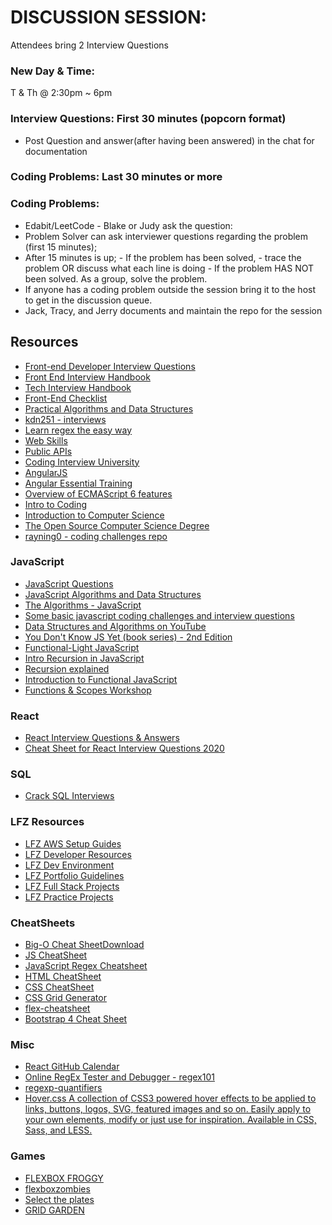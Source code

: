 # DISCUSSION SESSION:

Attendees bring 2 Interview Questions

### New Day & Time:

T & Th @ 2:30pm ~ 6pm

### Interview Questions: First 30 minutes (popcorn format)

- Post Question and answer(after having been answered) in the chat for documentation

### Coding Problems: Last 30 minutes or more

### Coding Problems:

- Edabit/LeetCode - Blake or Judy ask the question:
- Problem Solver can ask interviewer questions regarding the problem (first 15 minutes);
- After 15 minutes is up; - If the problem has been solved, - trace the problem OR discuss what each line is doing - If the problem HAS NOT been solved. As a group, solve the problem.
- If anyone has a coding problem outside the session bring it to the host to get in the discussion queue.
- Jack, Tracy, and Jerry documents and maintain the repo for the session

## Resources
- [Front-end Developer Interview Questions](https://github.com/h5bp/Front-end-Developer-Interview-Questions)
- [Front End Interview Handbook](https://github.com/yangshun/front-end-interview-handbook)
- [Tech Interview Handbook](https://github.com/yangshun/tech-interview-handbook)
- [Front-End Checklist](https://github.com/thedaviddias/Front-End-Checklist)
- [Practical Algorithms and Data Structures](https://bradfieldcs.com/algos/)
- [kdn251 - interviews](https://github.com/kdn251/interviews)
- [Learn regex the easy way](https://github.com/ziishaned/learn-regex)
- [Web Skills](https://github.com/andreasbm/web-skills)
- [Public APIs](https://github.com/public-apis/public-apis)
- [Coding Interview University](https://github.com/jwasham/coding-interview-university)
- [AngularJS](https://github.com/hackreactor/angular.js)
- [Angular Essential Training](https://github.com/coursefiles/angular-essential-training)
- [Overview of ECMAScript 6 features](https://github.com/lukehoban/es6features)
- [Intro to Coding](https://github.com/freeonedayhrc/intro-coding)
- [Introduction to Computer Science](https://github.com/hackreactor/introduction_to_computer_science)
- [The Open Source Computer Science Degree](https://github.com/ForrestKnight/open-source-cs)
- [rayning0 - coding challenges repo](https://github.com/rayning0/ctci)

### JavaScript
- [JavaScript Questions](https://github.com/lydiahallie/javascript-questions)
- [JavaScript Algorithms and Data Structures](https://github.com/trekhleb/javascript-algorithms)
- [The Algorithms - JavaScript](https://github.com/TheAlgorithms/Javascript)
- [Some basic javascript coding challenges and interview questions](https://github.com/kolodny/exercises)
- [Data Structures and Algorithms on YouTube](https://www.youtube.com/playlist?list=PLLXdhg_r2hKA7DPDsunoDZ-Z769jWn4R8)
- [You Don't Know JS Yet (book series) - 2nd Edition](https://github.com/getify/You-Dont-Know-JS)
- [Functional-Light JavaScript](https://github.com/getify/Functional-Light-JS)
- [Intro Recursion in JavaScript](https://github.com/hackreactor/recursion_in_javascript)
- [Recursion explained](https://javascript.info/recursion)
- [Introduction to Functional JavaScript](https://github.com/hackreactor/introduction_to_functional_javascript)
- [Functions & Scopes Workshop](https://github.com/zibmcnib/javascript_functions_and_scope)

### React
- [React Interview Questions & Answers](https://github.com/sudheerj/reactjs-interview-questions)
- [Cheat Sheet for React Interview Questions 2020](https://medium.com/@stevenjinyi/study-sheet-for-react-interview-questions-2020-2fe25b8fa316)

### SQL
- [Crack SQL Interviews](https://towardsdatascience.com/crack-sql-interviews-6a5fc90ec763)


### LFZ Resources
- [LFZ AWS Setup Guides](https://github.com/Learning-Fuze/aws-setup-guide)
- [LFZ Developer Resources](https://github.com/Learning-Fuze/developer-resources)
- [LFZ Dev Environment](https://github.com/Learning-Fuze/lfz-dev)
- [LFZ Portfolio Guidelines](https://github.com/Learning-Fuze/portfolio_guidelines)
- [LFZ Full Stack Projects](https://github.com/Learning-Fuze/full-stack-project)
- [LFZ Practice Projects](https://github.com/Learning-Fuze/practice-projects)

### CheatSheets
- [Big-O Cheat SheetDownload](https://www.bigocheatsheet.com/)
- [JS CheatSheet](https://htmlcheatsheet.com/js/)
- [JavaScript Regex Cheatsheet](https://www.debuggex.com/cheatsheet/regex/javascript)
- [HTML CheatSheet](https://htmlcheatsheet.com/)
- [CSS CheatSheet](https://htmlcheatsheet.com/css/)
- [CSS Grid Generator](https://cssgrid-generator.netlify.app/)
- [flex-cheatsheet](https://yoksel.github.io/flex-cheatsheet/)
- [Bootstrap 4 Cheat Sheet](https://hackerthemes.com/bootstrap-cheatsheet/)

### Misc
- [React GitHub Calendar](https://github.com/grubersjoe/react-github-calendar#react-github-calendar)
- [Online RegEx Tester and Debugger - regex101](https://regex101.com/)
- [regexp-quantifiers](https://javascript.info/regexp-quantifiers)
- [Hover.css A collection of CSS3 powered hover effects to be applied to links, buttons, logos, SVG, featured images and so on. Easily apply to your own elements, modify or just use for inspiration. Available in CSS, Sass, and LESS.](https://github.com/IanLunn/Hover)

### Games
- [FLEXBOX FROGGY](https://flexboxfroggy.com/)
- [flexboxzombies](https://flexboxzombies.com/p/flexbox-zombies)
- [Select the plates](https://flukeout.github.io/)
- [GRID GARDEN](https://cssgridgarden.com/)

